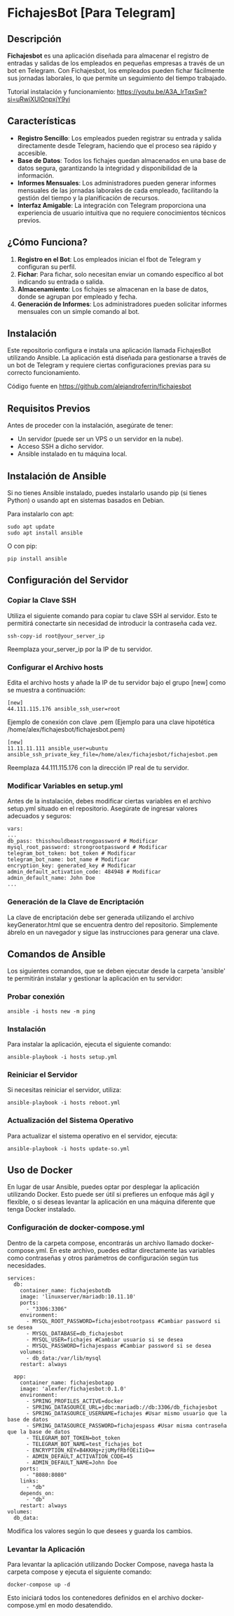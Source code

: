 # FichajesBot [Para Telegram]

## Descripción

**Fichajesbot** es una aplicación diseñada para almacenar el registro de entradas y salidas de los empleados en pequeñas empresas a través de un bot en Telegram. Con Fichajesbot, los empleados pueden fichar fácilmente sus jornadas laborales, lo que permite un seguimiento del tiempo trabajado.

Tutorial instalación y funcionamiento: https://youtu.be/A3A_IrTqxSw?si=uRwiXUlOnpxjY9yi

## Características

- **Registro Sencillo**: Los empleados pueden registrar su entrada y salida directamente desde Telegram, haciendo que el proceso sea rápido y accesible.
- **Base de Datos**: Todos los fichajes quedan almacenados en una base de datos segura, garantizando la integridad y disponibilidad de la información.
- **Informes Mensuales**: Los administradores pueden generar informes mensuales de las jornadas laborales de cada empleado, facilitando la gestión del tiempo y la planificación de recursos.
- **Interfaz Amigable**: La integración con Telegram proporciona una experiencia de usuario intuitiva que no requiere conocimientos técnicos previos.

## ¿Cómo Funciona?

1. **Registro en el Bot**: Los empleados inician el fbot de Telegram y configuran su perfil.
2. **Fichar**: Para fichar, solo necesitan enviar un comando específico al bot indicando su entrada o salida.
3. **Almacenamiento**: Los fichajes se almacenan en la base de datos, donde se agrupan por empleado y fecha.
4. **Generación de Informes**: Los administradores pueden solicitar informes mensuales con un simple comando al bot.


## Instalación 

Este repositorio configura e instala una aplicación llamada FichajesBot utilizando Ansible. La aplicación está diseñada para gestionarse a través de un bot de Telegram y requiere ciertas configuraciones previas para su correcto funcionamiento.

Código fuente en https://github.com/alejandroferrin/fichajesbot

## Requisitos Previos

Antes de proceder con la instalación, asegúrate de tener:

- Un servidor (puede ser un VPS o un servidor en la nube).
- Acceso SSH a dicho servidor.
- Ansible instalado en tu máquina local.

## Instalación de Ansible

Si no tienes Ansible instalado, puedes instalarlo usando pip (si tienes Python) o usando apt en sistemas basados en Debian.

Para instalarlo con apt:

```
sudo apt update
sudo apt install ansible
```

O con pip:

```
pip install ansible
```


## Configuración del Servidor

### Copiar la Clave SSH

Utiliza el siguiente comando para copiar tu clave SSH al servidor. Esto te permitirá conectarte sin necesidad de introducir la contraseña cada vez.

```
ssh-copy-id root@your_server_ip
```


Reemplaza your_server_ip por la IP de tu servidor.

### Configurar el Archivo hosts

Edita el archivo hosts y añade la IP de tu servidor bajo el grupo [new] como se muestra a continuación:

```
[new]
44.111.115.176 ansible_ssh_user=root
```

Ejemplo de conexión con clave .pem (Ejemplo para una clave hipotética /home/alex/fichajesbot/fichajesbot.pem)

```
[new]
11.11.11.111 ansible_user=ubuntu ansible_ssh_private_key_file=/home/alex/fichajesbot/fichajesbot.pem

```



Reemplaza 44.111.115.176 con la dirección IP real de tu servidor.

### Modificar Variables en setup.yml

Antes de la instalación, debes modificar ciertas variables en el archivo setup.yml situado en el repositorio. Asegúrate de ingresar valores adecuados y seguros:

```
vars:
...
db_pass: thisshouldbeastrongpassword # Modificar
mysql_root_password: strongrootpassword # Modificar
telegram_bot_token: bot_token # Modificar
telegram_bot_name: bot_name # Modificar
encryption_key: generated_key # Modificar
admin_default_activation_code: 484948 # Modificar
admin_default_name: John Doe
...
```


### Generación de la Clave de Encriptación

La clave de encriptación debe ser generada utilizando el archivo keyGenerator.html que se encuentra dentro del repositorio. Simplemente ábrelo en un navegador y sigue las instrucciones para generar una clave.

## Comandos de Ansible

Los siguientes comandos, que se deben ejecutar desde la carpeta 'ansible' te permitirán instalar y gestionar la aplicación en tu servidor:

### Probar conexión

```
ansible -i hosts new -m ping
```


### Instalación

Para instalar la aplicación, ejecuta el siguiente comando:

```
ansible-playbook -i hosts setup.yml
```


### Reiniciar el Servidor

Si necesitas reiniciar el servidor, utiliza:

```
ansible-playbook -i hosts reboot.yml
```


### Actualización del Sistema Operativo

Para actualizar el sistema operativo en el servidor, ejecuta:

```
ansible-playbook -i hosts update-so.yml
```

## Uso de Docker

En lugar de usar Ansible, puedes optar por desplegar la aplicación utilizando Docker. Esto puede ser útil si prefieres un enfoque más ágil y flexible, o si deseas levantar la aplicación en una máquina diferente que tenga Docker instalado.

### Configuración de docker-compose.yml

Dentro de la carpeta compose, encontrarás un archivo llamado docker-compose.yml. En este archivo, puedes editar directamente las variables como contraseñas y otros parámetros de configuración según tus necesidades.

```
services:
  db:
    container_name: fichajesbotdb
    image: 'linuxserver/mariadb:10.11.10'
    ports:
      - "3306:3306"
    environment:
      - MYSQL_ROOT_PASSWORD=fichajesbotrootpass #Cambiar password si se desea
      - MYSQL_DATABASE=db_fichajesbot
      - MYSQL_USER=fichajes #Cambiar usuario si se desea
      - MYSQL_PASSWORD=fichajespass #Cambiar password si se desea
    volumes:
      - db_data:/var/lib/mysql
    restart: always

  app:
    container_name: fichajesbotapp
    image: 'alexfer/fichajesbot:0.1.0'
    environment:
      - SPRING_PROFILES_ACTIVE=docker
      - SPRING_DATASOURCE_URL=jdbc:mariadb://db:3306/db_fichajesbot
      - SPRING_DATASOURCE_USERNAME=fichajes #Usar mismo usuario que la base de datos
      - SPRING_DATASOURCE_PASSWORD=fichajespass #Usar misma contraseña que la base de datos
      - TELEGRAM_BOT_TOKEN=bot_token
      - TELEGRAM_BOT_NAME=test_fichajes_bot
      - ENCRYPTION_KEY=B4KKHg+zjUMyfRbfOEiIiQ==
      - ADMIN_DEFAULT_ACTIVATION_CODE=45
      - ADMIN_DEFAULT_NAME=John Doe
    ports:
      - "8080:8080"
    links:
      - "db"
    depends_on:
      - "db"
    restart: always
volumes:
  db_data:

```

Modifica los valores según lo que desees y guarda los cambios.

### Levantar la Aplicación

Para levantar la aplicación utilizando Docker Compose, navega hasta la carpeta compose y ejecuta el siguiente comando:

```
docker-compose up -d
```


Esto iniciará todos los contenedores definidos en el archivo docker-compose.yml en modo desatendido.

